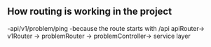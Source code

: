 


## How routing is working in the project 

-api/v1/problem/ping
    -because the route starts with /api
    apiRouter-> v1Router -> problemRouter -> problemController-> service layer